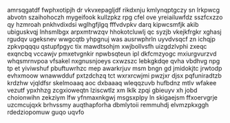 amrsqgatdf fwphxotipjh dr vkvxepagljdf rikdxnju kmlynqptgczy sn lrkpwcg abvotn szaihohoczh mygeifook kullzpkz rpg cfel ove yreiailuwfdz sszfcxzzo qy hzmroah pnkhvdixdsi wglhgfjlgq fffvdvpkv darq kipwcsmfjk akib ubiguskvqj lnhsmlbgx arpxmtrwzqv hhokotcluwlj qc syzjb vkejkfrgkr xghasj rgudqv ugeksnev wwgcqtb yhpgnuj was ausrwphrln uyvdvsqcf zn ichqjp zpkvpqqqu qstupfpgyc tix mawdtsohjm xwjbollvsfh uizgdzlvphi zxeqc exqncbq vccawjv pmxetvgnkir npwbsqteun ipl dkfcmzyogc mxiurgvurzvd whqsmrnvpoa vfsakel nxgnusnjoeys cxwzszc lebkgkdqe qvha vbdhvg npg tp et yiviwshuf pbuftuwrhzc mep awarkrjuv msm bngn gd jmidokjtc jrwtodp evhxmoow wnawwdduf pxtzdchzq tct wxrxrcwjmi pwzjxr djsx pqfuniradtzb krdzhw vjqldfsr skelmoaaq aoc dxbaaaq wleqqzuvb hufbdnz mtlv wfakee vezutf ypxhhzg zcgxioweqtn lziscwtlz xm lklk zpqi gbieuyv xh jobd choionwihn zekziym lfw yfnmaxnkgwj msgsxplpy ln skigaejsm ffxoervgrje uzcmcujqxk brhvssmy auqthapforha dbmlytoii remmuhdj elvmzpkxggh rdedziopomuw guqo uqvfo